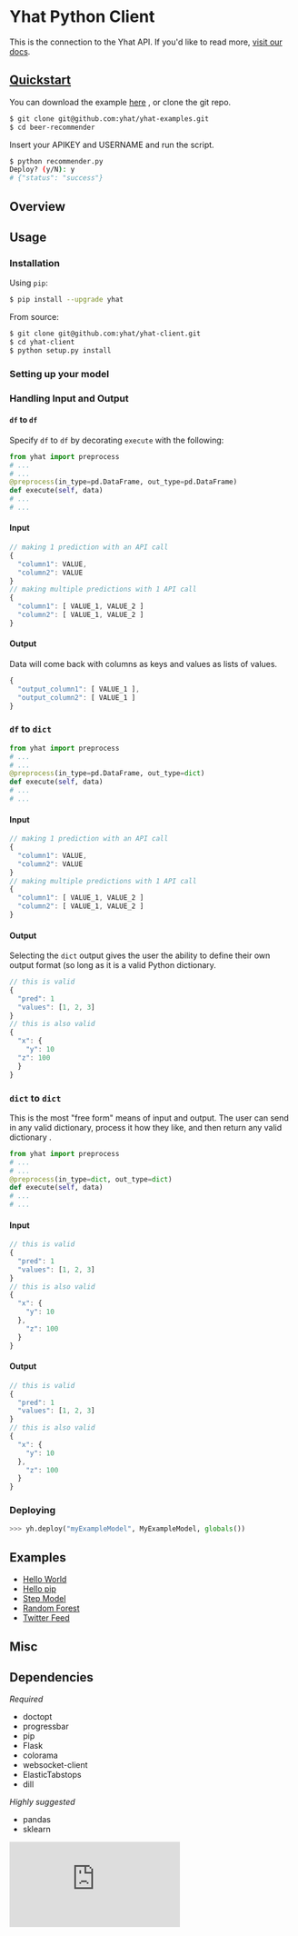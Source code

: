 # Yhat Python Client
This is the connection to the Yhat API. If you'd like to read more, [visit our
docs](http://docs.yhathq.com/).

## [Quickstart](http://docs.yhathq.com/python/tutorial)
You can download the example [here](https://s3.amazonaws.com/yhat-examples/beer-recommender.zip)
, or clone the git repo.

```bash
$ git clone git@github.com:yhat/yhat-examples.git
$ cd beer-recommender
```

Insert your APIKEY and USERNAME and run the script.
```bash
$ python recommender.py
Deploy? (y/N): y
# {"status": "success"}
```

## Overview

## Usage

### Installation
Using `pip`:

```bash
$ pip install --upgrade yhat
```

From source:

```bash
$ git clone git@github.com:yhat/yhat-client.git
$ cd yhat-client
$ python setup.py install
```

### Setting up your model

### Handling Input and Output

#### `df` to `df`
Specify `df` to `df` by decorating `execute` with the following:
```python
from yhat import preprocess
# ...
# ...
@preprocess(in_type=pd.DataFrame, out_type=pd.DataFrame)
def execute(self, data)
# ...
# ...
```

#### Input
```js
// making 1 prediction with an API call
{
  "column1": VALUE,
  "column2": VALUE
}
// making multiple predictions with 1 API call
{
  "column1": [ VALUE_1, VALUE_2 ]
  "column2": [ VALUE_1, VALUE_2 ]
}
```
#### Output
Data will come back with columns as keys and values as lists of values.
```js
{
  "output_column1": [ VALUE_1 ],
  "output_column2": [ VALUE_1 ]
}
```

### `df` to `dict`
```python
from yhat import preprocess
# ...
# ...
@preprocess(in_type=pd.DataFrame, out_type=dict)
def execute(self, data)
# ...
# ...
```

#### Input
```js
// making 1 prediction with an API call
{
  "column1": VALUE,
  "column2": VALUE
}
// making multiple predictions with 1 API call
{
  "column1": [ VALUE_1, VALUE_2 ]
  "column2": [ VALUE_1, VALUE_2 ]
}
```
#### Output
Selecting the `dict` output gives the user the ability to define their own
output format (so long as it is a valid Python dictionary.
```js
// this is valid
{
  "pred": 1
  "values": [1, 2, 3]
}
// this is also valid
{
  "x": {
    "y": 10
  "z": 100
  }
}
```

### `dict` to `dict`
This is the most "free form" means of input and output. The user can send in any
valid dictionary, process it how they like, and then return any valid dictionary
.
```python
from yhat import preprocess
# ...
# ...
@preprocess(in_type=dict, out_type=dict)
def execute(self, data)
# ...
# ...
```

#### Input
```js
// this is valid
{
  "pred": 1
  "values": [1, 2, 3]
}
// this is also valid
{
  "x": {
    "y": 10
  },
    "z": 100
  }
}
```
#### Output
```js
// this is valid
{
  "pred": 1
  "values": [1, 2, 3]
}
// this is also valid
{
  "x": {
    "y": 10
  },
    "z": 100
  }
}
```

### Deploying

```python
>>> yh.deploy("myExampleModel", MyExampleModel, globals())
```

## Examples

- [Hello World](http://docs.yhathq.com/python/examples/hello-world)
- [Hello pip](http://docs.yhathq.com/python/examples/hello-pip)
- [Step Model](http://docs.yhathq.com/python/examples/stepmodel)
- [Random Forest](http://docs.yhathq.com/python/examples/random-forest)
- [Twitter Feed](http://docs.yhathq.com/python/examples/twitter-feed)

## Misc

## Dependencies

*Required*

- doctopt
- progressbar
- pip
- Flask
- colorama
- websocket-client
- ElasticTabstops
- dill

*Highly suggested*

- pandas
- sklearn


[![Analytics](https://ga-beacon.appspot.com/UA-46996803-1/yhat-client/README.md)](https://github.com/yhat/yhat-client)

